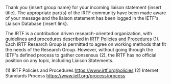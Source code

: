 Thank you {insert group name} for your incoming liaison statement {insert title}.  The appropriate part(s) of the IRTF community have been made aware of your message and the liaison statement has been logged in the IETF's Liaison Database {insert link}.

The IRTF is a contribution driven research-oriented organization, with guidelines and procedures described in [IRTF Policies and Procedures](https://www.irtf.org/policies) (1).  Each IRTF Research Group is permitted to agree on working methods that fit the needs of the Research Group.  However, without going through the IETF's defined process to gather consensus (2), the IRTF has no official position on any topic, including Liaison Statements.

(1) IRTF Policies and Procedures https://www.irtf.org/policies
(2) Internet Standards Process https://www.ietf.org/process/process